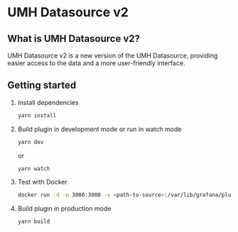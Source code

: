 # UMH Datasource v2

## What is UMH Datasource v2?

UMH Datasource v2 is a new version of the UMH Datasource, providing easier access to the data and a more user-friendly
interface.

## Getting started

1. Install dependencies

   ```bash
   yarn install
   ```

2. Build plugin in development mode or run in watch mode

   ```bash
   yarn dev
   ```

   or

   ```bash
   yarn watch
   ```

3. Test with Docker

   ```bash
   docker run -d -p 3000:3000 -v <path-to-source>:/var/lib/grafana/plugins -e GF_PLUGINS_ALLOW_LOADING_UNSIGNED_PLUGINS=umh-v2-datasource grafana/grafana
   ```

4. Build plugin in production mode

   ```bash
   yarn build
   ```
